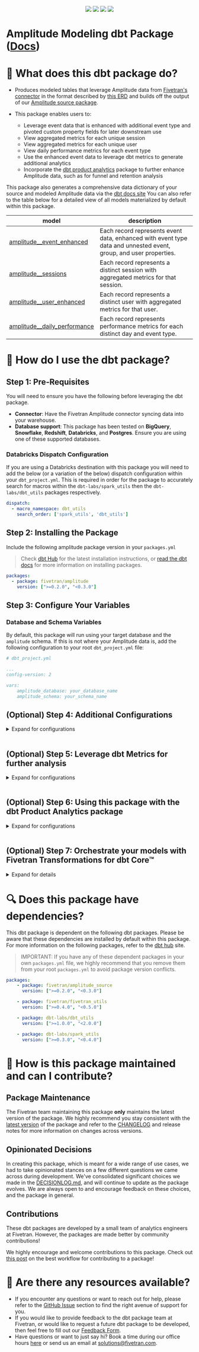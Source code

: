 <p align="center">
    <a alt="License"
        href="https://github.com/fivetran/dbt_amplitude/blob/main/LICENSE">
        <img src="https://img.shields.io/badge/License-Apache%202.0-blue.svg" /></a>
    <a alt="dbt-core">
        <img src="https://img.shields.io/badge/dbt_Core™_version->=1.3.0_,<2.0.0-orange.svg" /></a>
    <a alt="Maintained?">
        <img src="https://img.shields.io/badge/Maintained%3F-yes-green.svg" /></a>
    <a alt="PRs">
        <img src="https://img.shields.io/badge/Contributions-welcome-blueviolet" /></a>
</p>

# Amplitude Modeling dbt Package ([Docs](https://fivetran.github.io/dbt_amplitude/))

# 📣 What does this dbt package do?
- Produces modeled tables that leverage Amplitude data from [Fivetran's connector](https://fivetran.com/docs/applications/amplitude) in the format described by [this ERD](https://fivetran.com/docs/applications/amplitude#schema) and builds off the output of our [Amplitude source package](https://github.com/fivetran/dbt_amplitude_source).

- This package enables users to:
  - Leverage event data that is enhanced with additional event type and pivoted custom property fields for later downstream use
  - View aggregated metrics for each unique session
  - View aggregated metrics for each unique user
  - View daily performance metrics for each event type
  - Use the enhanced event data to leverage dbt metrics to generate additional analytics
  - Incorporate the [dbt product analytics](https://github.com/mjirv/dbt_product_analytics) package to further enhance Amplitude data, such as for funnel and retention analysis

This package also generates a comprehensive data dictionary of your source and modeled Amplitude data via the [dbt docs site](https://fivetran.github.io/dbt_amplitude/)
You can also refer to the table below for a detailed view of all models materialized by default within this package.

|**model**|**description**
-----|-----
| [amplitude__event_enhanced](https://fivetran.github.io/dbt_amplitude/#!/model/model.amplitude.amplitude__event_enhanced)     | Each record represents event data, enhanced with event type data and unnested event, group, and user properties. 
| [amplitude__sessions](https://fivetran.github.io/dbt_amplitude/#!/model/model.amplitude.amplitude__sessions)         | Each record represents a distinct session with aggregated metrics for that session.
| [amplitude__user_enhanced](https://fivetran.github.io/dbt_amplitude/#!/model/model.amplitude.amplitude__user_enhanced)               | Each record represents a distinct user with aggregated metrics for that user.
| [amplitude__daily_performance](https://fivetran.github.io/dbt_amplitude/#!/model/model.amplitude.amplitude__daily_performance)               | Each record represents performance metrics for each distinct day and event type.

# 🎯 How do I use the dbt package?
## Step 1: Pre-Requisites
You will need to ensure you have the following before leveraging the dbt package.
- **Connector**: Have the Fivetran Amplitude connector syncing data into your warehouse. 
- **Database support**: This package has been tested on **BigQuery**, **Snowflake**, **Redshift**, **Databricks**, and **Postgres**. Ensure you are using one of these supported databases.

### Databricks Dispatch Configuration
If you are using a Databricks destination with this package you will need to add the below (or a variation of the below) dispatch configuration within your `dbt_project.yml`. This is required in order for the package to accurately search for macros within the `dbt-labs/spark_utils` then the `dbt-labs/dbt_utils` packages respectively.
```yml
dispatch:
  - macro_namespace: dbt_utils
    search_order: ['spark_utils', 'dbt_utils']
```

## Step 2: Installing the Package
Include the following amplitude package version in your `packages.yml`
> Check [dbt Hub](https://hub.getdbt.com/) for the latest installation instructions, or [read the dbt docs](https://docs.getdbt.com/docs/package-management) for more information on installing packages.
```yaml
packages:
  - package: fivetran/amplitude
    version: [">=0.2.0", "<0.3.0"]
```
## Step 3: Configure Your Variables
### Database and Schema Variables
By default, this package will run using your target database and the `amplitude` schema. If this is not where your Amplitude data is, add the following configuration to your root `dbt_project.yml` file:

```yml
# dbt_project.yml

...
config-version: 2

vars:
    amplitude_database: your_database_name    
    amplitude_schema: your_schema_name
```

## (Optional) Step 4: Additional Configurations
<details><summary>Expand for configurations</summary>

### Change the Source Table References
Source tables are referenced using default names. If an individual source table has a different name than expected, provide the name of the table as it appears in your warehouse to the respective variable: 
> IMPORTANT: See the package's source [`dbt_project.yml`](https://github.com/fivetran/dbt_amplitude_source/blob/main/dbt_project.yml) variable declarations to see the expected names.

```yml
# dbt_project.yml
...
config-version: 2
vars:
    <package_name>__<default_source_table_name>_identifier: your_table_name
```

### Change the Build Schema
By default, this package builds the GitHub staging models within a schema titled (<target_schema> + `_stg_amplitude`) in your target database. If this is not where you would like your GitHub staging data to be written to, add the following configuration to your root `dbt_project.yml` file:

```yml
# dbt_project.yml
models:
    amplitude_source:
      +schema: my_new_schema_name # leave blank for just the target_schema
```
### Change the Event Date Range
Because of the typical volume of event data, you may want to limit this package's models to work with a recent date range (however, note that the `amplitude__daily_performance`, `amplitude__event_enhanced`, and `amplitude__sessions` final models are materialized as incremental tables).

The default date range starts at '2020-01-01' and ends one day past the current day. To customize the date range, add the following configurations to your root `dbt_project.yml` file:
```yml
# dbt_project.yml
...
vars:
    date_range_start: 'your_starting_date'
    date_range_end: 'your_ending_date'
```
### Pivoting out nested fields containing custom properties
The Amplitude schema allows for custom properties to be passed as nested fields (for example: `user_properties: {"Cohort":"Test A"}`). To pivot out the properties, add the following configurations to your root `dbt_project.yml` file:
```yml
# dbt_project.yml
...
vars:
    event_properties_to_pivot: ['event_property_1','event_property_2']
    group_properties_to_pivot: ['group_property_1','group_property_2']
    user_properties_to_pivot: ['user_property_1','user_property_2']
```
</details>
<br>


## (Optional) Step 5: Leverage dbt Metrics for further analysis
<details><summary>Expand for configurations</summary>

In addition to existing final models, our Amplitude package defines common [Metrics](https://docs.getdbt.com/docs/building-a-dbt-project/metrics) including:
- total_events
- average_session_length
- total_sessions
- total_users
- average_time_in_between_sessions

You can find the supported dimensions and full definitions of these metrics [here](https://github.com/fivetran/dbt_ad_reporting/blob/main/models/ad_reporting_metrics.yml).

To use dbt Metrics, add the [dbt metrics package](https://github.com/dbt-labs/dbt_metrics) to your project's `packages.yml` file:
```yml
packages:
  - package: dbt-labs/metrics
    version: [">=0.3.0", "<0.4.0"]
```
> **Note**: The [metrics package](https://github.com/dbt-labs/dbt_metrics) has stricter dbt version requirements, so check accordingly.

To utilize Amplitude's pre-defined metrics in your code, refer to the [dbt metrics package](https://github.com/dbt-labs/dbt_metrics) usage instructions and the example below:
```sql
select * 
from {{ metrics.calculate(
        metric('total_events'),
        grain='month',
        dimensions=['region'],
        secondary_calculations=[
            metrics.period_over_period(comparison_strategy='ratio', interval=1, alias='ratio_last_mth'),
            metrics.period_over_period(comparison_strategy='ratio', interval=12, alias='ratio_last_yr'),
            metrics.period_to_date(aggregate='sum', period='year', alias='ytd')
        ]
) }}
```
</details>
<br>


## (Optional) Step 6: Using this package with the dbt Product Analytics package
<details><summary>Expand for configurations</summary>

The [dbt_product_analytics](https://github.com/mjirv/dbt_product_analytics) package contains macros that allows for further exploration such as event flow, funnel, and retention analysis. To leverage this in conjunction with this package, add the following configuration to your project's `packages.yml` file:
```yml
packages:
  - package: mjirv/dbt_product_analytics
    version: [">=0.1.0"]
```

Refer to the [dbt_product_analytics](https://github.com/mjirv/dbt_product_analytics) usage instructions and the example below:
```sql
-- # product_analytics_funnel.sql
{% set events =
  dbt_product_analytics.event_stream(
    from=ref('amplitude__event_enhanced'),
    event_type_col="event_type",
    user_id_col="amplitude_user_id",
    date_col="event_day",
    start_date="your_start_date",
    end_date="your_end_date")
%}

{% set steps = ["event_type_1", "event_type_2", "event_type_3"] %}

{{ dbt_product_analytics.funnel(steps=steps, event_stream=events) }}

```

</details>
<br>

## (Optional) Step 7: Orchestrate your models with Fivetran Transformations for dbt Core™
<details><summary>Expand for details</summary>
<br>

Fivetran offers the ability for you to orchestrate your dbt project through the [Fivetran Transformations for dbt Core™](https://fivetran.com/docs/transformations/dbt) product. Refer to the linked docs for more information on how to setup your project for orchestration through Fivetran. 


</details>

# 🔍 Does this package have dependencies?
This dbt package is dependent on the following dbt packages. Please be aware that these dependencies are installed by default within this package. For more information on the following packages, refer to the [dbt hub](https://hub.getdbt.com/) site.
> IMPORTANT: If you have any of these dependent packages in your own `packages.yml` file, we highly recommend that you remove them from your root `packages.yml` to avoid package version conflicts.
```yml
packages:
    - package: fivetran/amplitude_source
      version: [">=0.2.0", "<0.3.0"]

    - package: fivetran/fivetran_utils
      version: [">=0.4.0", "<0.5.0"]

    - package: dbt-labs/dbt_utils
      version: [">=1.0.0", "<2.0.0"]

    - package: dbt-labs/spark_utils
      version: [">=0.3.0", "<0.4.0"]
```
# 🙌 How is this package maintained and can I contribute?
## Package Maintenance
The Fivetran team maintaining this package **only** maintains the latest version of the package. We highly recommend you stay consistent with the [latest version](https://hub.getdbt.com/fivetran/amplitude/latest/) of the package and refer to the [CHANGELOG](https://github.com/fivetran/dbt_amplitude/blob/main/CHANGELOG.md) and release notes for more information on changes across versions.

## Opinionated Decisions
In creating this package, which is meant for a wide range of use cases, we had to take opinionated stances on a few different questions we came across during development. We've consolidated significant choices we made in the [DECISIONLOG.md](https://github.com/fivetran/dbt_amplitude/blob/main/DECISIONLOG.md), and will continue to update as the package evolves. We are always open to and encourage feedback on these choices, and the package in general.

## Contributions
These dbt packages are developed by a small team of analytics engineers at Fivetran. However, the packages are made better by community contributions! 

We highly encourage and welcome contributions to this package. Check out [this post](https://discourse.getdbt.com/t/contributing-to-a-dbt-package/657) on the best workflow for contributing to a package!

# 🏪 Are there any resources available?
- If you encounter any questions or want to reach out for help, please refer to the [GitHub Issue](https://github.com/fivetran/dbt_amplitude/issues/new/choose) section to find the right avenue of support for you.
- If you would like to provide feedback to the dbt package team at Fivetran, or would like to request a future dbt package to be developed, then feel free to fill out our [Feedback Form](https://www.surveymonkey.com/r/DQ7K7WW).
- Have questions or want to just say hi? Book a time during our office hours [here](https://calendly.com/fivetran-solutions-team/fivetran-solutions-team-office-hours) or send us an email at solutions@fivetran.com.
